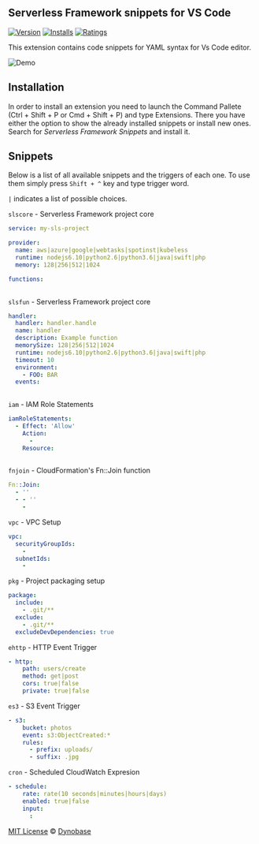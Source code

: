 ## Serverless Framework snippets for VS Code

[![Version](https://vsmarketplacebadge.apphb.com/version/rafwilinski.serverless-vscode-snippets.svg)](https://marketplace.visualstudio.com/items?itemName=rafwilinski.serverless-vscode-snippets)
[![Installs](https://vsmarketplacebadge.apphb.com/installs/rafwilinski.serverless-vscode-snippets.svg)](https://marketplace.visualstudio.com/items?itemName=rafwilinski.serverless-vscode-snippets)
[![Ratings](https://vsmarketplacebadge.apphb.com/rating/rafwilinski.serverless-vscode-snippets.svg)](https://marketplace.visualstudio.com/items?itemName=rafwilinski.serverless-vscode-snippets)

This extension contains code snippets for YAML syntax for Vs Code editor.

![Demo](images/demo.gif "Demo")

## Installation

In order to install an extension you need to launch the Command Pallete (Ctrl + Shift + P or Cmd + Shift + P) and type Extensions.
There you have either the option to show the already installed snippets or install new ones. Search for *Serverless Framework Snippets* and install it.

## Snippets

Below is a list of all available snippets and the triggers of each one. To use them simply press `Shift + ^` key and type trigger word.

`|` indicates a list of possible choices.

`slscore` - Serverless Framework project core
```yaml
service: my-sls-project

provider:
  name: aws|azure|google|webtasks|spotinst|kubeless
  runtime: nodejs6.10|python2.6|python3.6|java|swift|php
  memory: 128|256|512|1024

functions:
  
```

`slsfun` - Serverless Framework project core
```yaml
handler:
  handler: handler.handle
  name: handler
  description: Example function
  memorySize: 128|256|512|1024
  runtime: nodejs6.10|python2.6|python3.6|java|swift|php
  timeout: 10
  environment:
    - FOO: BAR
  events:
    
```

`iam` - IAM Role Statements
```yaml
iamRoleStatements:
  - Effect: 'Allow'
    Action:
      - 
    Resource:
      
```
    
`fnjoin` - CloudFormation's Fn::Join function
```yaml
Fn::Join:
  - ''
  - - ''
    - 
```

`vpc` - VPC Setup
```yaml
vpc:
  securityGroupIds:
    - 
  subnetIds:
    - 
```

`pkg` - Project packaging setup
```yaml
package:
  include:
    - .git/**
  exclude:
    - .git/**
  excludeDevDependencies: true
```

`ehttp` - HTTP Event Trigger
```yaml
- http:
    path: users/create
    method: get|post
    cors: true|false
    private: true|false
```

`es3` - S3 Event Trigger
```yaml
- s3:
    bucket: photos
    event: s3:ObjectCreated:*
    rules:
      - prefix: uploads/
      - suffix: .jpg
```

`cron` - Scheduled CloudWatch Expresion
```yaml
- schedule:
    rate: rate(10 seconds|minutes|hours|days)
    enabled: true|false
    input:
      : 
```

[MIT License](https://opensource.org/licenses/MIT) © [Dynobase](https://dynobase.dev)
